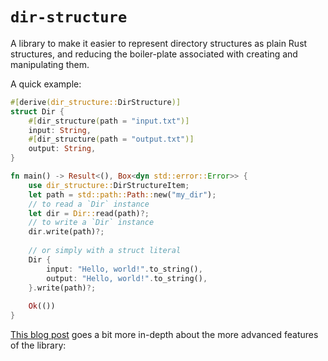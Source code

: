 # `dir-structure`

A library to make it easier to represent
directory structures as plain Rust structures,
and reducing the boiler-plate associated with
creating and manipulating them.

A quick example:

```rust
#[derive(dir_structure::DirStructure)]
struct Dir {
    #[dir_structure(path = "input.txt")]
    input: String,
    #[dir_structure(path = "output.txt")]
    output: String,
}

fn main() -> Result<(), Box<dyn std::error::Error>> {
    use dir_structure::DirStructureItem;
    let path = std::path::Path::new("my_dir");
    // to read a `Dir` instance
    let dir = Dir::read(path)?;
    // to write a `Dir` instance
    dir.write(path)?;
    
    // or simply with a struct literal
    Dir {
        input: "Hello, world!".to_string(),
        output: "Hello, world!".to_string(),
    }.write(path)?;
    
    Ok(())
}
```

[This blog post][blog post] goes a bit more in-depth about
the more advanced features of the library:

[blog post]: https://blog.dnbln.dev/dir-structure/
